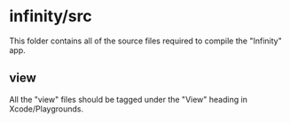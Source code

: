 # infinity/src

This folder contains all of the source files required to compile the "Infinity" app.

## view

All the "view" files should be tagged under the "View" heading in Xcode/Playgrounds.